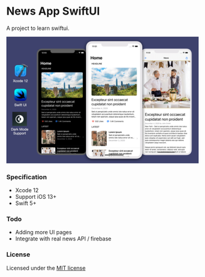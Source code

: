 # News App SwiftUI
A project to learn swiftui. 

![screenshot](screenshot.png)

### Specification

- Xcode 12
- Support iOS 13+
- Swift 5+

### Todo
- Adding more UI pages
- Integrate with real news API / firebase

### License
Licensed under the [MIT license](http://opensource.org/licenses/MIT)
